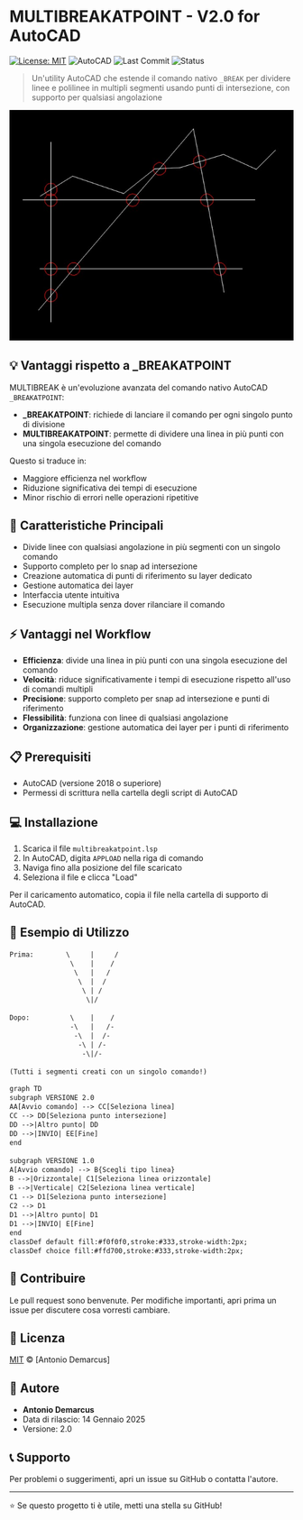 # MULTIBREAKATPOINT - V2.0 for AutoCAD 
[![License: MIT](https://img.shields.io/badge/License-MIT-yellow.svg)](https://opensource.org/licenses/MIT)
![AutoCAD](https://img.shields.io/badge/AutoCAD-000000?style=flat&logo=autodesk&logoColor=white)
![Last Commit](https://img.shields.io/badge/last%20commit-November%202024-brightgreen)
![Status](https://img.shields.io/badge/status-stable-brightgreen)

> Un'utility AutoCAD che estende il comando nativo `_BREAK` per dividere linee e polilinee in multipli segmenti usando punti di intersezione, con supporto per qualsiasi angolazione



![MULTIBREAK in azione](./img/Qualsiasi_Angolo.jpg)

## 💡 Vantaggi rispetto a _BREAKATPOINT

MULTIBREAK è un'evoluzione avanzata del comando nativo AutoCAD `_BREAKATPOINT`:

- **_BREAKATPOINT**: richiede di lanciare il comando per ogni singolo punto di divisione
- **MULTIBREAKATPOINT**: permette di dividere una linea in più punti con una singola esecuzione del comando

Questo si traduce in:
- Maggiore efficienza nel workflow
- Riduzione significativa dei tempi di esecuzione
- Minor rischio di errori nelle operazioni ripetitive

## 🚀 Caratteristiche Principali

- Divide linee con qualsiasi angolazione in più segmenti con un singolo comando
- Supporto completo per lo snap ad intersezione
- Creazione automatica di punti di riferimento su layer dedicato
- Gestione automatica dei layer
- Interfaccia utente intuitiva
- Esecuzione multipla senza dover rilanciare il comando

## ⚡ Vantaggi nel Workflow

- **Efficienza**: divide una linea in più punti con una singola esecuzione del comando
- **Velocità**: riduce significativamente i tempi di esecuzione rispetto all'uso di comandi multipli
- **Precisione**: supporto completo per snap ad intersezione e punti di riferimento
- **Flessibilità**: funziona con linee di qualsiasi angolazione
- **Organizzazione**: gestione automatica dei layer per i punti di riferimento

## 📋 Prerequisiti

- AutoCAD (versione 2018 o superiore)
- Permessi di scrittura nella cartella degli script di AutoCAD

## 💻 Installazione

1. Scarica il file `multibreakatpoint.lsp`
2. In AutoCAD, digita `APPLOAD` nella riga di comando
3. Naviga fino alla posizione del file scaricato
4. Seleziona il file e clicca "Load"

Per il caricamento automatico, copia il file nella cartella di supporto di AutoCAD.


## 📝 Esempio di Utilizzo

```
Prima:        \     |     /
               \    |    /
                \   |   /
                 \  |  /
                  \ | /
                   \|/

Dopo:          \    |    /
               -\   |   /-
                -\  |  /-
                 -\ | /-
                  -\|/-

(Tutti i segmenti creati con un singolo comando!)
```

```mermaid
graph TD
subgraph VERSIONE 2.0
AA[Avvio comando] --> CC[Seleziona linea]
CC --> DD[Seleziona punto intersezione]
DD -->|Altro punto| DD
DD -->|INVIO| EE[Fine]
end

subgraph VERSIONE 1.0
A[Avvio comando] --> B{Scegli tipo linea}
B -->|Orizzontale| C1[Seleziona linea orizzontale]
B -->|Verticale| C2[Seleziona linea verticale]
C1 --> D1[Seleziona punto intersezione]
C2 --> D1
D1 -->|Altro punto| D1
D1 -->|INVIO| E[Fine]
end
classDef default fill:#f0f0f0,stroke:#333,stroke-width:2px;
classDef choice fill:#ffd700,stroke:#333,stroke-width:2px;
```





## 🤝 Contribuire

Le pull request sono benvenute. Per modifiche importanti, apri prima un issue per discutere cosa vorresti cambiare.

## 📄 Licenza

[MIT](./LICENSE) © [Antonio Demarcus]

## 👤 Autore

- **Antonio Demarcus**
- Data di rilascio: 14 Gennaio 2025
- Versione: 2.0

## 📞 Supporto

Per problemi o suggerimenti, apri un issue su GitHub o contatta l'autore.

---
⭐️ Se questo progetto ti è utile, metti una stella su GitHub!
